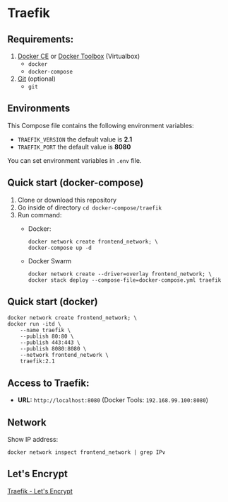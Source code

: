 # Traefik

## Requirements:
1. [Docker CE](https://download.docker.com?target=_blank) or [Docker Toolbox](https://github.com/docker/toolbox/releases/?target=_blank) (Virtualbox)
    - `docker`
    - `docker-compose`
1. [Git](https://git-scm.com/?target=_blank) (optional)
    - `git`

## Environments
This Compose file contains the following environment variables:

- `TRAEFIK_VERSION` the default value is **2.1**
- `TRAEFIK_PORT` the default value is **8080**

You can set environment variables in `.env` file.

## Quick start (docker-compose)
1. Clone or download this repository
1. Go inside of directory `cd docker-compose/traefik`
1. Run command:
    - Docker:

          docker network create frontend_network; \
          docker-compose up -d

    - Docker Swarm

          docker network create --driver=overlay frontend_network; \
          docker stack deploy --compose-file=docker-compose.yml traefik

## Quick start (docker)

    docker network create frontend_network; \
    docker run -itd \
        --name traefik \
        --publish 80:80 \
        --publish 443:443 \
        --publish 8080:8080 \
        --network frontend_network \
        traefik:2.1
        
## Access to Traefik: 
- **URL:** `http://localhost:8080` (Docker Tools: `192.168.99.100:8080`)

## Network
Show IP address:

    docker network inspect frontend_network | grep IPv

## Let's Encrypt
[Traefik - Let's Encrypt](https://git-scm.com/?target=_blank)
